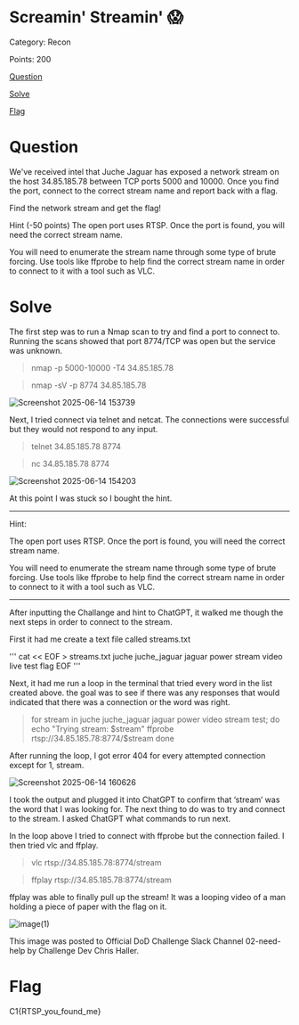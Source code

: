 # Screamin' Streamin' 😱
Category: Recon

Points: 200

[Question](#Question)

[Solve](#Solve)

[Flag](#Flag)

# Question 
We've received intel that Juche Jaguar has exposed a network stream on the host 34.85.185.78 between TCP ports 5000 and 10000. Once you find the port, connect to the correct stream name and report back with a flag.

Find the network stream and get the flag!

Hint (-50 points)
The open port uses RTSP. Once the port is found, you will need the correct stream name.

You will need to enumerate the stream name through some type of brute forcing. Use tools like ffprobe to help find the correct stream name in order to connect to it with a tool such as VLC.

# Solve
The first step was to run a Nmap scan to try and find a port to connect to. Running the scans showed that port 8774/TCP was open but the service was unknown.

> nmap -p 5000-10000 -T4 34.85.185.78

> nmap -sV -p 8774 34.85.185.78

![Screenshot 2025-06-14 153739](https://github.com/user-attachments/assets/f2c77134-8b62-42ab-a164-8517824fdee9)

Next, I tried connect via telnet and netcat. The connections were successful but they would not respond to any input.

> telnet 34.85.185.78 8774

> nc 34.85.185.78 8774

![Screenshot 2025-06-14 154203](https://github.com/user-attachments/assets/d579bc52-e8bb-4bc6-8c38-5e42e5edd203)

At this point I was stuck so I bought the hint.

---

Hint:

The open port uses RTSP. Once the port is found, you will need the correct stream name.

You will need to enumerate the stream name through some type of brute forcing. Use tools like ffprobe to help find the correct stream name in order to connect to it with a tool such as VLC.

---

After inputting the Challange and hint to ChatGPT, it walked me though the next steps in order to connect to the stream.

First it had me create a text file called streams.txt

'''
cat << EOF > streams.txt
juche
juche_jaguar
jaguar
power
stream
video
live
test
flag
EOF
'''

Next, it had me run a loop in the terminal that tried every word in the list created above. the goal was to see if there was any responses that would indicated that there was a connection or the word was right.

> for stream in juche juche_jaguar jaguar power video stream test; do
>     echo "Trying stream: $stream"
>     ffprobe rtsp://34.85.185.78:8774/$stream
> done

After running the loop, I got error 404 for every attempted connection except for 1, stream.

![Screenshot 2025-06-14 160626](https://github.com/user-attachments/assets/8c3f8493-864f-4de3-acc1-3513d73cf113)

I took the output and plugged it into ChatGPT to confirm that ‘stream’ was the word that I was looking for. The next thing to do was to try and connect to the stream. I asked ChatGPT what commands to run next.

In the loop above I tried to connect with ffprobe but the connection failed. I then tried vlc and ffplay.

> vlc rtsp://34.85.185.78:8774/stream

> ffplay rtsp://34.85.185.78:8774/stream

ffplay was able to finally pull up the stream! It was a looping video of a man holding a piece of paper with the flag on it. 

![image(1)](https://github.com/user-attachments/assets/de7ffc9b-6710-459b-bba7-449049e23d5e)

This image was posted to Official DoD Challenge Slack Channel 02-need-help by Challenge Dev Chris Haller.

# Flag
C1{RTSP_you_found_me}
